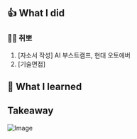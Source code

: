 ## 👍 What I did
### 👩‍💻 취뽀

1. [자소서 작성] AI 부스트캠프, 현대 오토에버 
2. [기술면접] 
## 👊 What I learned

## Takeaway

![Image](https://i.imgur.com/406zCp4.png)